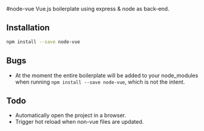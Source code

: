 #node-vue
Vue.js boilerplate using express & node as back-end.

## Installation
```sh
npm install --save node-vue
```

## Bugs
- At the moment the entire boilerplate will be added  to your node_modules when running <code>npm install --save node-vue</code>, which is not the intent.


## Todo
- Automatically open the project in a browser.
- Trigger hot reload when non-vue files are updated.
